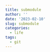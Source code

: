 ```yaml
---
title: submodule
author: ''
date: '2023-02-10'
slug: submodule
categories:
  - life
tags:
  - git
---
```


